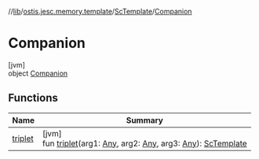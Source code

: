 //[lib](../../../../index.md)/[ostis.jesc.memory.template](../../index.md)/[ScTemplate](../index.md)/[Companion](index.md)

# Companion

[jvm]\
object [Companion](index.md)

## Functions

| Name | Summary |
|---|---|
| [triplet](triplet.md) | [jvm]<br>fun [triplet](triplet.md)(arg1: [Any](https://kotlinlang.org/api/latest/jvm/stdlib/kotlin/-any/index.html), arg2: [Any](https://kotlinlang.org/api/latest/jvm/stdlib/kotlin/-any/index.html), arg3: [Any](https://kotlinlang.org/api/latest/jvm/stdlib/kotlin/-any/index.html)): [ScTemplate](../index.md) |
